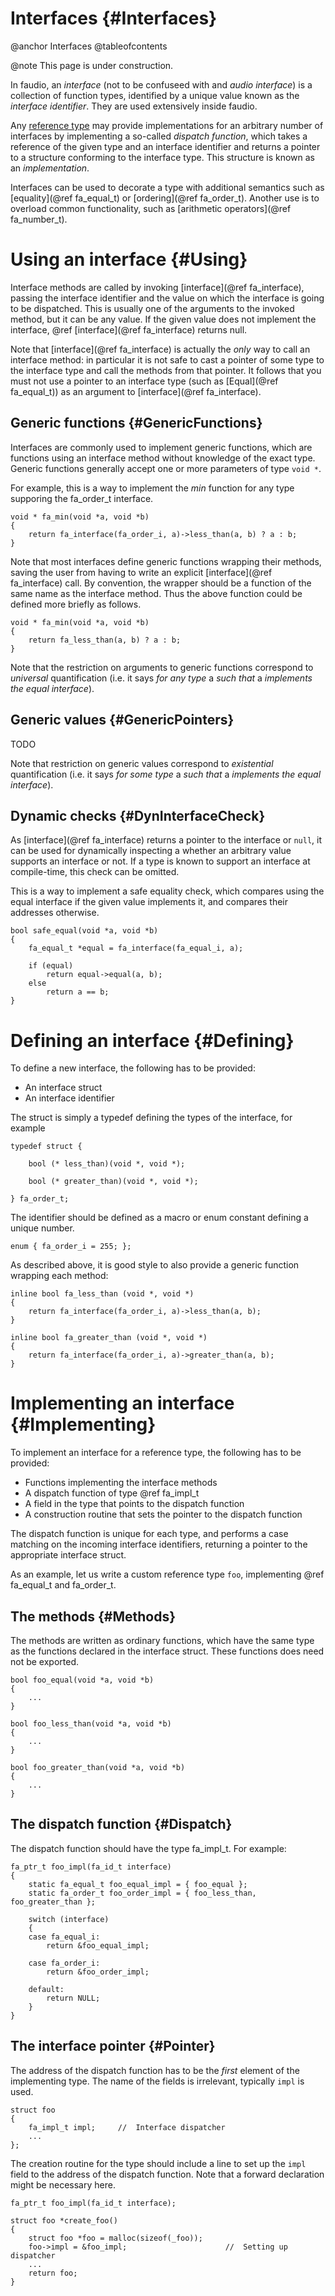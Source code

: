 
# Interfaces {#Interfaces}

@anchor Interfaces
@tableofcontents

@note
    This page is under construction.

In faudio, an *interface* (not to be confuseed with and *audio interface*) is a
collection of function types, identified by a unique value known as the *interface
identifier*. They are used extensively inside faudio.

Any [reference type][reftype] may provide implementations for an arbitrary number
of interfaces by implementing a so-called *dispatch function*, which takes a
reference of the given type and an interface identifier and returns a pointer to a
structure conforming to the interface type. This structure is known as an
*implementation*.

Interfaces can be used to decorate a type with additional semantics such as
[equality](@ref fa_equal_t) or [ordering](@ref fa_order_t). Another use
is to overload common functionality, such as 
[arithmetic operators](@ref fa_number_t).



# Using an interface {#Using}

Interface methods are called by invoking [interface](@ref fa_interface), passing the
interface identifier and the value on which the interface is going to be
dispatched. This is usually one of the arguments to the invoked method, but it can
be any value. If the given value does not implement the interface, @ref
[interface](@ref fa_interface) returns null.

Note that [interface](@ref fa_interface) is actually the *only* way to call an
interface method: in particular it is not safe to cast a pointer of some type to
the interface type and call the methods from that pointer. It follows that you must
not use a pointer to an interface type (such as [Equal](@ref fa_equal_t)) as
an argument to [interface](@ref fa_interface).


## Generic functions {#GenericFunctions}

Interfaces are commonly used to implement generic functions, which are functions
using an interface method without knowledge of the exact type. Generic functions
generally accept one or more parameters of type `void *`.

For example, this is a way to implement the *min* function for any type supporing
the fa_order_t interface.

~~~~
void * fa_min(void *a, void *b) 
{             
    return fa_interface(fa_order_i, a)->less_than(a, b) ? a : b;
}
~~~~

Note that most interfaces define generic functions wrapping their methods, saving
the user from having to write an explicit [interface](@ref fa_interface) call. By
convention, the wrapper should be a function of the same name as the interface
method. Thus the above function could be defined more briefly as follows.

~~~~
void * fa_min(void *a, void *b)
{
    return fa_less_than(a, b) ? a : b;
}
~~~~

Note that the restriction on arguments to generic functions correspond to
*universal* quantification (i.e. it says *for any type* a *such that* a *implements
the equal interface*).

## Generic values {#GenericPointers}

TODO

Note that restriction on generic values correspond to *existential* quantification
(i.e. it says *for some type* a *such that* a *implements the equal interface*).


## Dynamic checks {#DynInterfaceCheck}

As [interface](@ref fa_interface) returns a pointer to the interface or `null`, it can be
used for dynamically inspecting a whether an arbitrary value supports an interface
or not. If a type is known to support an interface at compile-time, this check can
be omitted.

This is a way to implement a safe equality check, which compares using the equal
interface if the given value implements it, and compares their addresses otherwise.

~~~~
bool safe_equal(void *a, void *b)
{       
    fa_equal_t *equal = fa_interface(fa_equal_i, a);

    if (equal)
        return equal->equal(a, b);
    else
        return a == b;
}
~~~~


# Defining an interface {#Defining}

To define a new interface, the following has to be provided:

* An interface struct
* An interface identifier

The struct is simply a typedef defining the types of the interface, for example

~~~~
typedef struct {

    bool (* less_than)(void *, void *);

    bool (* greater_than)(void *, void *);

} fa_order_t;
~~~~

The identifier should be defined as a macro or enum constant defining a unique
number.

~~~~
enum { fa_order_i = 255; };
~~~~

As described above, it is good style to also provide a generic function wrapping
each method:

~~~~
inline bool fa_less_than (void *, void *)
{
    return fa_interface(fa_order_i, a)->less_than(a, b);
}

inline bool fa_greater_than (void *, void *)
{
    return fa_interface(fa_order_i, a)->greater_than(a, b);
}
~~~~


# Implementing an interface {#Implementing}

To implement an interface for a reference type, the following has to be provided:

* Functions implementing the interface methods
* A dispatch function of type @ref fa_impl_t
* A field in the type that points to the dispatch function
* A construction routine that sets the pointer to the dispatch function

The dispatch function is unique for each type, and performs a case matching on the
incoming interface identifiers, returning a pointer to the appropriate interface
struct.

As an example, let us write a custom reference type `foo`, implementing @ref
fa_equal_t and fa_order_t.

## The methods {#Methods}

The methods are written as ordinary functions, which have the same type as the
functions declared in the interface struct. These functions does need not be
exported.

~~~~
bool foo_equal(void *a, void *b)
{
    ...
}

bool foo_less_than(void *a, void *b)
{
    ...
}

bool foo_greater_than(void *a, void *b)
{
    ...
}
~~~~

## The dispatch function {#Dispatch}

The dispatch function should have the type fa_impl_t. For example:

~~~~
fa_ptr_t foo_impl(fa_id_t interface)
{
    static fa_equal_t foo_equal_impl = { foo_equal };
    static fa_order_t foo_order_impl = { foo_less_than, foo_greater_than };

    switch (interface)
    {
    case fa_equal_i:
        return &foo_equal_impl;

    case fa_order_i:
        return &foo_order_impl;

    default:
        return NULL;
    }
}
~~~~

## The interface pointer {#Pointer}

The address of the dispatch function has to be the *first* element of the
implementing type. The name of the fields is irrelevant, typically `impl` is used.

~~~~
struct foo
{
    fa_impl_t impl;     //  Interface dispatcher
    ...
};
~~~~

The creation routine for the type should include a line to set up the `impl` field
to the address of the dispatch function. Note that a forward declaration might be
necessary here.

~~~~
fa_ptr_t foo_impl(fa_id_t interface);

struct foo *create_foo()
{
    struct foo *foo = malloc(sizeof(_foo));
    foo->impl = &foo_impl;                      //  Setting up dispatcher
    ...
    return foo;
}
~~~~

[ad-hoc-poly]: http://en.wikipedia.org/wiki/Ad-hoc_polymorphism
[reftype]:     http://en.wikipedia.org/wiki/Reference_type